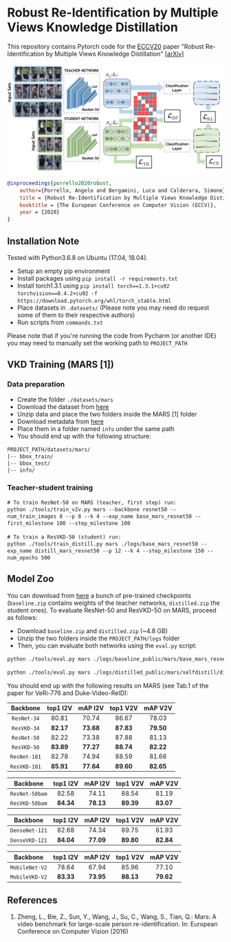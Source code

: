 # Robust Re-Identification by Multiple Views Knowledge Distillation

This repository contains Pytorch code for the [ECCV20](https://eccv2020.eu/) paper "Robust Re-Identification by Multiple Views Knowledge Distillation" [[arXiv](http://arxiv.org/abs/2007.04174)]

![VKD - Overview](images/mvd_framework.png)

```bibtex
@inproceedings{porrello2020robust,
    author={Porrello, Angelo and Bergamini, Luca and Calderara, Simone},
    title = {Robust Re-Identification by Multiple Views Knowledge Distillation},
    booktitle = {The European Conference on Computer Vision (ECCV)},
    year = {2020}
}
```

## Installation Note

Tested with Python3.6.8 on Ubuntu (17.04, 18.04).

- Setup an empty pip environment 
- Install packages using ``pip install -r requirements.txt``
- Install torch1.3.1 using ``pip install torch==1.3.1+cu92 torchvision==0.4.2+cu92 -f https://download.pytorch.org/whl/torch_stable.html
``
- Place datasets in ``.datasets/`` (Please note you may need do request some of them to their respective authors)
- Run scripts from ```commands.txt```

Please note that if you're running the code from Pycharm (or another IDE) you may need to manually set the working path to ``PROJECT_PATH``

## VKD Training (MARS [1])

### Data preparation
- Create the folder ``./datasets/mars``
- Download the dataset from [here](https://drive.google.com/drive/u/1/folders/0B6tjyrV1YrHeMVV2UFFXQld6X1E)
- Unzip data and place the two folders inside the MARS [1] folder
- Download metadata from [here](https://github.com/liangzheng06/MARS-evaluation/tree/master/info)
- Place them in a folder named ``info`` under the same path
- You should end up with the following structure:

```
PROJECT_PATH/datasets/mars/
|-- bbox_train/
|-- bbox_test/
|-- info/
```

### Teacher-student training

```shell
# To train ResNet-50 on MARS (teacher, first step) run:
python ./tools/train_v2v.py mars --backbone resnet50 --num_train_images 8 --p 8 --k 4 --exp_name base_mars_resnet50 --first_milestone 100 --step_milestone 100

# To train a ResVKD-50 (student) run:
python ./tools/train_distill.py mars ./logs/base_mars_resnet50 --exp_name distill_mars_resnet50 --p 12 --k 4 --step_milestone 150 --num_epochs 500
```

## Model Zoo

You can download from [here](https://drive.google.com/drive/folders/1EiiV4Q02dP9ASE7-zvlZdIDin3Xf6qp2?usp=sharing) a bunch of pre-trained checkpoints (``baseline.zip`` contains weights of the teacher networks, ``distilled.zip`` the student ones). To evaluate ResNet-50 and ResVKD-50 on MARS, proceed as follows:
- Download ``baseline.zip`` and ``distilled.zip`` (~4.8 GB)
- Unzip the two folders inside the ``PROJECT_PATH/logs`` folder
- Then, you can evaluate both networks using the ``eval.py`` script:

```sh
python ./tools/eval.py mars ./logs/baseline_public/mars/base_mars_resnet50 --trinet_chk_name chk_end
```

```sh
python ./tools/eval.py mars ./logs/distilled_public/mars/selfdistill/distill_mars_resnet50 --trinet_chk_name chk_di_1
```

You should end up with the following results on MARS (see Tab.1 of the paper for VeRi-776 and Duke-Video-ReID):

Backbone|top1 I2V|mAP I2V|top1 V2V|mAP V2V
:-:|:-:|:-:|:-:|:-:
``ResNet-34`` | 80.81 | 70.74 | 86.67 | 78.03 
``ResVKD-34`` | **82.17** | **73.68** | **87.83** | **79.50**
``ResNet-50`` | 82.22 | 73.38 | 87.88 | 81.13 
``ResVKD-50`` | **83.89** | **77.27** | **88.74** | **82.22** 
``ResNet-101`` | 82.78 | 74.94 | 88.59 | 81.66 
``ResVKD-101`` | **85.91** | **77.64** | **89.60** | **82.65** 

Backbone|top1 I2V|mAP I2V|top1 V2V|mAP V2V
:-:|:-:|:-:|:-:|:-:
``ResNet-50bam`` | 82.58 | 74.11 | 88.54 | 81.19 
``ResVKD-50bam`` | **84.34** | **78.13** | **89.39** | **83.07** 

Backbone|top1 I2V|mAP I2V|top1 V2V|mAP V2V
:-:|:-:|:-:|:-:|:-:
``DenseNet-121`` | 82.68 | 74.34 | 89.75 | 81.93 
``DenseVKD-121`` | **84.04** | **77.09** | **89.80** | **82.84** 

Backbone|top1 I2V|mAP I2V|top1 V2V|mAP V2V
:-:|:-:|:-:|:-:|:-:
``MobileNet-V2`` | 78.64 | 67.94 | 85.96 | 77.10 
``MobileVKD-V2`` | **83.33** | **73.95** | **88.13** | **79.62**

## References

1. Zheng, L., Bie, Z., Sun, Y., Wang, J., Su, C., Wang, S., Tian, Q.: Mars: A video benchmark for large-scale person re-identification. In: European Conference on Computer Vision (2016)

